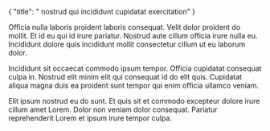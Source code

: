 {
  "title": " nostrud qui incididunt cupidatat exercitation"
}

Officia nulla laboris proident laboris consequat. Velit dolor proident do mollit. Et id eu qui id irure pariatur. Nostrud aute cillum officia irure nulla eu. Incididunt dolore quis incididunt mollit consectetur cillum ut eu laborum dolor.

Incididunt sit occaecat commodo ipsum tempor. Officia cupidatat consequat culpa in. Nostrud elit minim elit qui consequat id do elit quis. Cupidatat aliqua magna duis ea proident sunt tempor qui enim officia ullamco veniam.

Elit ipsum nostrud eu do sunt. Et quis sit et commodo excepteur dolore irure cillum amet Lorem. Dolor non veniam dolor consequat. Pariatur reprehenderit Lorem et ipsum irure tempor culpa.